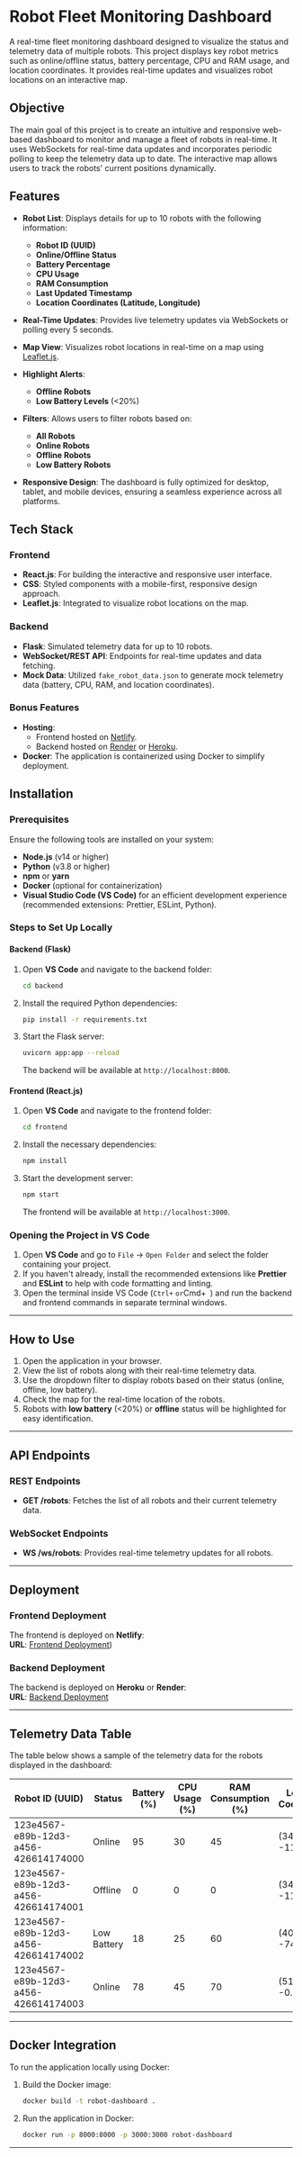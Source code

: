# Robot Fleet Monitoring Dashboard

A real-time fleet monitoring dashboard designed to visualize the status and telemetry data of multiple robots. This project displays key robot metrics such as online/offline status, battery percentage, CPU and RAM usage, and location coordinates. It provides real-time updates and visualizes robot locations on an interactive map.

## Objective

The main goal of this project is to create an intuitive and responsive web-based dashboard to monitor and manage a fleet of robots in real-time. It uses WebSockets for real-time data updates and incorporates periodic polling to keep the telemetry data up to date. The interactive map allows users to track the robots' current positions dynamically.

## Features

- **Robot List**: Displays details for up to 10 robots with the following information:
  - **Robot ID (UUID)**
  - **Online/Offline Status**
  - **Battery Percentage**
  - **CPU Usage**
  - **RAM Consumption**
  - **Last Updated Timestamp**
  - **Location Coordinates (Latitude, Longitude)**

- **Real-Time Updates**: Provides live telemetry updates via WebSockets or polling every 5 seconds.
- **Map View**: Visualizes robot locations in real-time on a map using [Leaflet.js](https://leafletjs.com/).
- **Highlight Alerts**: 
  - **Offline Robots**
  - **Low Battery Levels** (<20%)
- **Filters**: Allows users to filter robots based on:
  - **All Robots**
  - **Online Robots**
  - **Offline Robots**
  - **Low Battery Robots**
- **Responsive Design**: The dashboard is fully optimized for desktop, tablet, and mobile devices, ensuring a seamless experience across all platforms.

## Tech Stack

### Frontend
- **React.js**: For building the interactive and responsive user interface.
- **CSS**: Styled components with a mobile-first, responsive design approach.
- **Leaflet.js**: Integrated to visualize robot locations on the map.

### Backend
- **Flask**: Simulated telemetry data for up to 10 robots.
- **WebSocket/REST API**: Endpoints for real-time updates and data fetching.
- **Mock Data**: Utilized `fake_robot_data.json` to generate mock telemetry data (battery, CPU, RAM, and location coordinates).

### Bonus Features
- **Hosting**:
  - Frontend hosted on [Netlify](https://www.netlify.com).
  - Backend hosted on [Render](https://render.com) or [Heroku](https://www.heroku.com).
- **Docker**: The application is containerized using Docker to simplify deployment.

## Installation

### Prerequisites

Ensure the following tools are installed on your system:
- **Node.js** (v14 or higher)
- **Python** (v3.8 or higher)
- **npm** or **yarn**
- **Docker** (optional for containerization)
- **Visual Studio Code (VS Code)** for an efficient development experience (recommended extensions: Prettier, ESLint, Python).

### Steps to Set Up Locally

#### Backend (Flask)

1. Open **VS Code** and navigate to the backend folder:
    ```bash
    cd backend
    ```

2. Install the required Python dependencies:
    ```bash
    pip install -r requirements.txt
    ```

3. Start the Flask server:
    ```bash
    uvicorn app:app --reload
    ```

   The backend will be available at `http://localhost:8000`.

#### Frontend (React.js)

1. Open **VS Code** and navigate to the frontend folder:
    ```bash
    cd frontend
    ```

2. Install the necessary dependencies:
    ```bash
    npm install
    ```

3. Start the development server:
    ```bash
    npm start
    ```

   The frontend will be available at `http://localhost:3000`.

### Opening the Project in VS Code

1. Open **VS Code** and go to `File` -> `Open Folder` and select the folder containing your project.
2. If you haven't already, install the recommended extensions like **Prettier** and **ESLint** to help with code formatting and linting.
3. Open the terminal inside VS Code (`Ctrl+` ` or `Cmd+` `) and run the backend and frontend commands in separate terminal windows.

---

## How to Use

1. Open the application in your browser.
2. View the list of robots along with their real-time telemetry data.
3. Use the dropdown filter to display robots based on their status (online, offline, low battery).
4. Check the map for the real-time location of the robots.
5. Robots with **low battery** (<20%) or **offline** status will be highlighted for easy identification.

---

## API Endpoints

### REST Endpoints

- **GET /robots**: Fetches the list of all robots and their current telemetry data.

### WebSocket Endpoints

- **WS /ws/robots**: Provides real-time telemetry updates for all robots.

---

## Deployment

### Frontend Deployment

The frontend is deployed on **Netlify**:  
**URL**: [Frontend Deployment](https://kratijoshi.netlify.app/))

### Backend Deployment

The backend is deployed on **Heroku** or **Render**:  
**URL**: [Backend Deployment](https://backend-deployment-url)

---

## Telemetry Data Table

The table below shows a sample of the telemetry data for the robots displayed in the dashboard:

| Robot ID (UUID)    | Status      | Battery (%) | CPU Usage (%) | RAM Consumption (%) | Location Coordinates       | Last Updated        |
|--------------------|-------------|-------------|---------------|----------------------|---------------------------|---------------------|
| 123e4567-e89b-12d3-a456-426614174000 | Online      | 95          | 30            | 45                   | (34.0522, -118.2437)      | 2024-12-14 12:45:30 |
| 123e4567-e89b-12d3-a456-426614174001 | Offline     | 0           | 0             | 0                    | (34.0522, -118.2437)      | 2024-12-14 12:45:00 |
| 123e4567-e89b-12d3-a456-426614174002 | Low Battery | 18          | 25            | 60                   | (40.7128, -74.0060)       | 2024-12-14 12:45:20 |
| 123e4567-e89b-12d3-a456-426614174003 | Online      | 78          | 45            | 70                   | (51.5074, -0.1278)        | 2024-12-14 12:45:10 |

---

## Docker Integration

To run the application locally using Docker:

1. Build the Docker image:
    ```bash
    docker build -t robot-dashboard .
    ```

2. Run the application in Docker:
    ```bash
    docker run -p 8000:8000 -p 3000:3000 robot-dashboard
    ```

---
